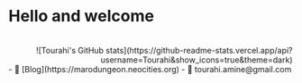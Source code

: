 <br>

<h1 align="left">Hello and welcome</h1>

<br>
<div align="right">
![Tourahi's GitHub stats](https://github-readme-stats.vercel.app/api?username=Tourahi&show_icons=true&theme=dark)
</div>
-  📕 [Blog](https://marodungeon.neocities.org)
-  📧 tourahi.amine@gmail.com

